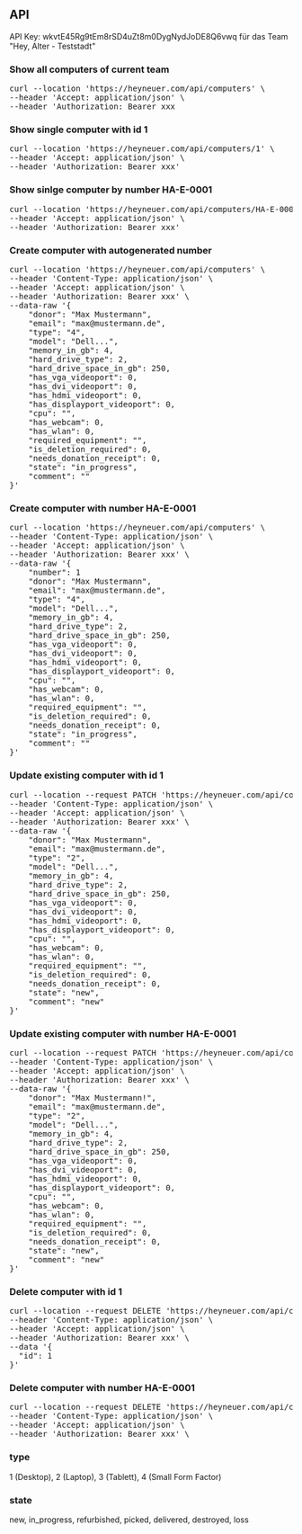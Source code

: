 ## API

API Key: wkvtE45Rg9tEm8rSD4uZt8m0DygNydJoDE8Q6vwq für das Team "Hey, Alter - Teststadt"

### Show all computers of current team
<pre>
curl --location 'https://heyneuer.com/api/computers' \
--header 'Accept: application/json' \
--header 'Authorization: Bearer xxx
</pre>

### Show single computer with id 1
<pre>
curl --location 'https://heyneuer.com/api/computers/1' \
--header 'Accept: application/json' \
--header 'Authorization: Bearer xxx'
</pre>

### Show sinlge computer by number HA-E-0001
<pre>
curl --location 'https://heyneuer.com/api/computers/HA-E-0001' \
--header 'Accept: application/json' \
--header 'Authorization: Bearer xxx'
</pre>

### Create computer with autogenerated number
<pre>
curl --location 'https://heyneuer.com/api/computers' \
--header 'Content-Type: application/json' \
--header 'Accept: application/json' \
--header 'Authorization: Bearer xxx' \
--data-raw '{
    "donor": "Max Mustermann",
    "email": "max@mustermann.de",
    "type": "4",
    "model": "Dell...",
    "memory_in_gb": 4,
    "hard_drive_type": 2,
    "hard_drive_space_in_gb": 250,
    "has_vga_videoport": 0,
    "has_dvi_videoport": 0,
    "has_hdmi_videoport": 0,
    "has_displayport_videoport": 0,
    "cpu": "",
    "has_webcam": 0,
    "has_wlan": 0,
    "required_equipment": "",
    "is_deletion_required": 0,
    "needs_donation_receipt": 0,
    "state": "in_progress",
    "comment": ""
}'
</pre>

### Create computer with number HA-E-0001
<pre>
curl --location 'https://heyneuer.com/api/computers' \
--header 'Content-Type: application/json' \
--header 'Accept: application/json' \
--header 'Authorization: Bearer xxx' \
--data-raw '{
    "number": 1
    "donor": "Max Mustermann",
    "email": "max@mustermann.de",
    "type": "4",
    "model": "Dell...",
    "memory_in_gb": 4,
    "hard_drive_type": 2,
    "hard_drive_space_in_gb": 250,
    "has_vga_videoport": 0,
    "has_dvi_videoport": 0,
    "has_hdmi_videoport": 0,
    "has_displayport_videoport": 0,
    "cpu": "",
    "has_webcam": 0,
    "has_wlan": 0,
    "required_equipment": "",
    "is_deletion_required": 0,
    "needs_donation_receipt": 0,
    "state": "in_progress",
    "comment": ""
}'
</pre>

### Update existing computer with id 1
<pre>
curl --location --request PATCH 'https://heyneuer.com/api/computers/1' \
--header 'Content-Type: application/json' \
--header 'Accept: application/json' \
--header 'Authorization: Bearer xxx' \
--data-raw '{
    "donor": "Max Mustermann",
    "email": "max@mustermann.de",
    "type": "2",
    "model": "Dell...",
    "memory_in_gb": 4,
    "hard_drive_type": 2,
    "hard_drive_space_in_gb": 250,
    "has_vga_videoport": 0,
    "has_dvi_videoport": 0,
    "has_hdmi_videoport": 0,
    "has_displayport_videoport": 0,
    "cpu": "",
    "has_webcam": 0,
    "has_wlan": 0,
    "required_equipment": "",
    "is_deletion_required": 0,
    "needs_donation_receipt": 0,
    "state": "new",
    "comment": "new"
}'
</pre>

### Update existing computer with number HA-E-0001
<pre>
curl --location --request PATCH 'https://heyneuer.com/api/computers/HA-E-0001' \
--header 'Content-Type: application/json' \
--header 'Accept: application/json' \
--header 'Authorization: Bearer xxx' \
--data-raw '{
    "donor": "Max Mustermann!",
    "email": "max@mustermann.de",
    "type": "2",
    "model": "Dell...",
    "memory_in_gb": 4,
    "hard_drive_type": 2,
    "hard_drive_space_in_gb": 250,
    "has_vga_videoport": 0,
    "has_dvi_videoport": 0,
    "has_hdmi_videoport": 0,
    "has_displayport_videoport": 0,
    "cpu": "",
    "has_webcam": 0,
    "has_wlan": 0,
    "required_equipment": "",
    "is_deletion_required": 0,
    "needs_donation_receipt": 0,
    "state": "new",
    "comment": "new"
}'
</pre>

### Delete computer with id 1
<pre>
curl --location --request DELETE 'https://heyneuer.com/api/computers/HA-E-0001' \
--header 'Content-Type: application/json' \
--header 'Accept: application/json' \
--header 'Authorization: Bearer xxx' \
--data '{
  "id": 1
}'
</pre>

### Delete computer with number HA-E-0001
<pre>
curl --location --request DELETE 'https://heyneuer.com/api/computers/HA-E-0001' \
--header 'Content-Type: application/json' \
--header 'Accept: application/json' \
--header 'Authorization: Bearer xxx' \
</pre>


### type
1 (Desktop), 2 (Laptop), 3 (Tablett), 4 (Small Form Factor)

### state
new, in_progress, refurbished, picked, delivered, destroyed, loss
